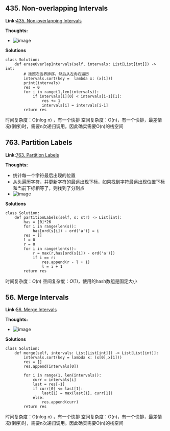 ## 435. Non-overlapping Intervals ##

**Link:**[435. Non-overlapping Intervals](https://leetcode.com/problems/non-overlapping-intervals/)

**Thoughts:**
  - ![image](https://user-images.githubusercontent.com/69004164/211882242-0ccb7eb9-5ac0-401e-b2c7-7005038e46e8.png)
  

**Solutions**
```
class Solution:
    def eraseOverlapIntervals(self, intervals: List[List[int]]) -> int:
        # 按照右边界排序，然后从左向右遍历
        intervals.sort(key =  lambda x: (x[1]))
        print(intervals)
        res = 0
        for i in range(1,len(intervals)):
            if intervals[i][0] < intervals[i-1][1]:
                res += 1
                intervals[i] = intervals[i-1]
        return res
```
时间复杂度：O(nlog n) ，有一个快排
空间复杂度：O(n)，有一个快排，最差情况(倒序)时，需要n次递归调用。因此确实需要O(n)的栈空间

## 763. Partition Labels ##

**Link:**[763. Partition Labels](https://leetcode.com/problems/partition-labels/description/)

**Thoughts:**
  - 统计每一个字符最后出现的位置
  - 从头遍历字符，并更新字符的最远出现下标，如果找到字符最远出现位置下标和当前下标相等了，则找到了分割点
  - ![image](https://user-images.githubusercontent.com/69004164/211882558-214a6212-790d-4bf1-b5ab-0200637ef7d0.png)
  
**Solutions**
```
class Solution:
    def partitionLabels(self, s: str) -> List[int]:
        has = [0]*26
        for i in range(len(s)):
            has[ord(s[i]) - ord('a')] = i
        res = []
        l = 0
        r = 0
        for i in range(len(s)):
            r = max(r,has[ord(s[i]) - ord('a')])
            if i == r:
                res.append(r - l + 1)
                l = i + 1
        return res
```
时间复杂度：$O(n)$
空间复杂度：$O(1)$，使用的hash数组是固定大小

## 56. Merge Intervals ##

**Link:**[56. Merge Intervals](https://leetcode.com/problems/merge-intervals/description/)

**Thoughts:**
  - ![image](https://user-images.githubusercontent.com/69004164/211883068-53cab6ea-d8a8-4701-b003-e6fe2e779c68.png)
  
**Solutions**
```
class Solution:
    def merge(self, intervals: List[List[int]]) -> List[List[int]]:
        intervals.sort(key = lambda x: (x[0],x[1]))
        res = []
        res.append(intervals[0])
        
        for i in range(1, len(intervals)):
            curr = intervals[i]
            last = res[-1]
            if curr[0] <= last[1]:
                last[1] = max(last[1], curr[1])
            else:
                res.append(curr)
        return res
```
时间复杂度：O(nlog n) ，有一个快排
空间复杂度：O(n)，有一个快排，最差情况(倒序)时，需要n次递归调用。因此确实需要O(n)的栈空间

